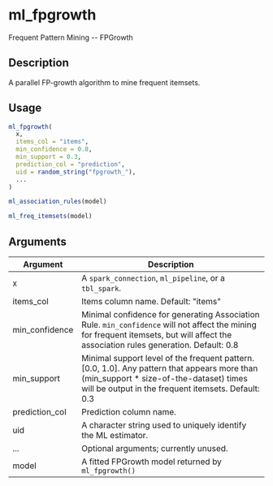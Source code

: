 # ml_fpgrowth


Frequent Pattern Mining -- FPGrowth




## Description

A parallel FP-growth algorithm to mine frequent itemsets.





## Usage
```r
ml_fpgrowth(
  x,
  items_col = "items",
  min_confidence = 0.8,
  min_support = 0.3,
  prediction_col = "prediction",
  uid = random_string("fpgrowth_"),
  ...
)

ml_association_rules(model)

ml_freq_itemsets(model)
```




## Arguments


Argument      |Description
------------- |----------------
x | A ``spark_connection``, ``ml_pipeline``, or a ``tbl_spark``.
items_col | Items column name. Default: "items"
min_confidence | Minimal confidence for generating Association Rule. ``min_confidence`` will not affect the mining for frequent itemsets, but will affect the association rules generation. Default: 0.8
min_support | Minimal support level of the frequent pattern. [0.0, 1.0]. Any pattern that appears more than (min_support * size-of-the-dataset) times  will be output in the frequent itemsets. Default: 0.3
prediction_col | Prediction column name.
uid | A character string used to uniquely identify the ML estimator.
... | Optional arguments; currently unused.
model | A fitted FPGrowth model returned by ``ml_fpgrowth()``







